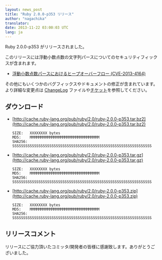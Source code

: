 ```yaml
---
layout: news_post
title: "Ruby 2.0.0-p353 リリース"
author: "nagachika"
translator:
date: 2013-11-22 03:00:03 UTC
lang: ja
---
```


Ruby 2.0.0-p353 がリリースされました。

このリリースには浮動小数点数の文字列パースについてのセキュリティフィックスが含まれます。

 * [浮動小数点数パースにおけるヒープオーバーフロー
   (CVE-2013-4164)](/ja/news/2013/11/22/heap-overflow-in-floating-point-parsing-cve-2013-4164/)

その他にもいくつかのバグフィックスやドキュメントの修正が含まれています。
より詳細な変更点は [ChangeLog](http://svn.ruby-lang.org/repos/ruby/tags/v2_0_0_353/ChangeLog) ファイルや[チケット](https://bugs.ruby-lang.org/projects/ruby-200/issues?set_filter=1&status_id=5)を参照してください。

## ダウンロード

* [http://cache.ruby-lang.org/pub/ruby/2.0/ruby-2.0.0-p353.tar.bz2](http://cache.ruby-lang.org/pub/ruby/2.0/ruby-2.0.0-p353.tar.bz2)

      SIZE:   XXXXXXXX bytes
      MD5:    MMMMMMMMMMMMMMMMMMMMMMMMMMMMMMMM
      SHA256: SSSSSSSSSSSSSSSSSSSSSSSSSSSSSSSSSSSSSSSSSSSSSSSSSSSSSSSSSSSSSSSS

* [http://cache.ruby-lang.org/pub/ruby/2.0/ruby-2.0.0-p353.tar.gz](http://cache.ruby-lang.org/pub/ruby/2.0/ruby-2.0.0-p353.tar.gz)

      SIZE:   XXXXXXXX bytes
      MD5:    MMMMMMMMMMMMMMMMMMMMMMMMMMMMMMMM
      SHA256: SSSSSSSSSSSSSSSSSSSSSSSSSSSSSSSSSSSSSSSSSSSSSSSSSSSSSSSSSSSSSSSS

* [http://cache.ruby-lang.org/pub/ruby/2.0/ruby-2.0.0-p353.zip](http://cache.ruby-lang.org/pub/ruby/2.0/ruby-2.0.0-p353.zip)

      SIZE:   XXXXXXXX bytes
      MD5:    MMMMMMMMMMMMMMMMMMMMMMMMMMMMMMMM
      SHA256: SSSSSSSSSSSSSSSSSSSSSSSSSSSSSSSSSSSSSSSSSSSSSSSSSSSSSSSSSSSSSSSS

## リリースコメント

リリースにご協力頂いたコミッタ/開発者の皆様に感謝致します。ありがとうございました。

